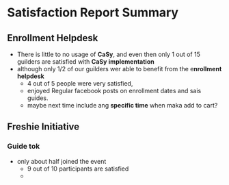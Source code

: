 # Satisfaction Report Summary

## Enrollment Helpdesk
- There is little to no usage of **CaSy**, and even then only 1 out of 15 guilders are satisfied with **CaSy** **implementation**
- although only 1/2 of our guilders wer able to benefit from the e**nrollment helpdesk**
	- 4 out of 5 people were very satisfied,
	- enjoyed Regular facebook posts on enrollment dates and sais guides.
	- maybe next time include ang **specific time** when maka add to cart?

## Freshie Initiative
### Guide tok
- only about half joined the event
	- 9 out of 10 participants are satisfied
	- 